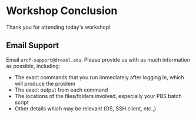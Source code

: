 # Workshop Conclusion

Thank you for attending today's workshop!


## Email Support

Email `urcf-support@drexel.edu`. Please provide us with as much information as possible, including:

- The exact commands that you run immediately after logging in, which will produce the problem
- The exact output from each command
- The locations of the files/folders involved, especially your PBS batch script
- Other details which may be relevant (OS, SSH client, etc.,)




